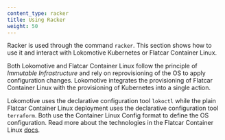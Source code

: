 ```yaml
---
content_type: racker
title: Using Racker
weight: 50
---
```


Racker is used through the command `racker`. This section shows how to use it and interact with Lokomotive Kubernetes or Flatcar Container Linux.

Both Lokomotive and Flatcar Container Linux follow the principle of _Immutable Infrastructure_ and rely on reprovisioning of the OS to apply configuration changes.
Lokomotive integrates the provisioning of Flatcar Container Linux with the provisioning of Kubernetes into a single action.

Lokomotive uses the declarative configuration tool `lokoctl` while the plain Flatcar Container Linux deployment
uses the declarative configuration tool `terraform`.
Both use the Container Linux Config format to define the OS configuration.
Read more about the technologies in the Flatcar Container Linux [docs](https://kinvolk.io/docs/flatcar-container-linux/latest/provisioning/).
